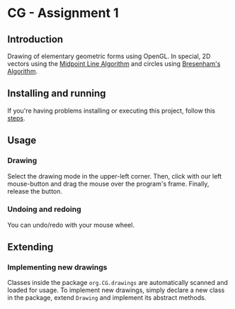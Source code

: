 # CG - Assignment 1

## Introduction

Drawing of elementary geometric forms using OpenGL.
In special, 2D vectors using the [Midpoint Line Algorithm](http://www.mat.univie.ac.at/~kriegl/Skripten/CG/node25.html)
and circles using [Bresenham's Algorithm](http://web.engr.oregonstate.edu/~sllu/bcircle.pdf).

## Installing and running

If you're having problems installing or executing this project, follow this [steps](https://github.com/lucasdavid/CG-Assignment-1/blob/master/INSTALL.md).

## Usage

### Drawing
Select the drawing mode in the upper-left corner.
Then, click with our left mouse-button and drag the mouse over the program's frame.
Finally, release the button.

### Undoing and redoing
You can undo/redo with your mouse wheel.

## Extending

### Implementing new drawings

Classes inside the package `org.CG.drawings` are automatically scanned and loaded for usage.
To implement new drawings, simply declare a new class in the package,
extend `Drawing` and implement its abstract methods.
